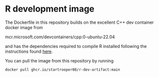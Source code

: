 # R development image

The Dockerfile in this repository builds on the excellent C++ dev container docker image from 

mcr.microsoft.com/devcontainers/cpp:0-ubuntu-22.04

and has the dependencies required to compile R installed following the instructions found [here](https://docs.posit.co/resources/install-r-source/).

You can pull the image from this repository by running

```bash
docker pull ghcr.io/startrooper08/r-dev-artifact:main
```
